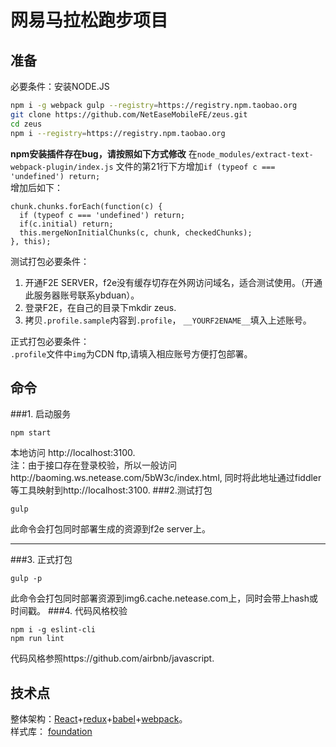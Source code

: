 # 网易马拉松跑步项目

## 准备
必要条件：安装NODE.JS
```bash
npm i -g webpack gulp --registry=https://registry.npm.taobao.org
git clone https://github.com/NetEaseMobileFE/zeus.git
cd zeus
npm i --registry=https://registry.npm.taobao.org
```
**npm安装插件存在bug，请按照如下方式修改**
在`node_modules/extract-text-webpack-plugin/index.js` 文件的第21行下方增加`if (typeof c === 'undefined') return;`  
增加后如下：
```
chunk.chunks.forEach(function(c) {
  if (typeof c === 'undefined') return;
  if(c.initial) return;
  this.mergeNonInitialChunks(c, chunk, checkedChunks);
}, this);
```
测试打包必要条件：  

1. 开通F2E SERVER，f2e没有缓存切存在外网访问域名，适合测试使用。（开通此服务器账号联系ybduan）。  
2. 登录F2E，在自己的目录下mkdir zeus.
3. 拷贝`.profile.sample`内容到`.profile`， `__YOURF2ENAME__`填入上述账号。  

正式打包必要条件：  
`.profile`文件中`img`为CDN ftp,请填入相应账号方便打包部署。
## 命令
###1. 启动服务
```
npm start
```
本地访问 http://localhost:3100.  
注：由于接口存在登录校验，所以一般访问http://baoming.ws.netease.com/5bW3c/index.html, 同时将此地址通过fiddler等工具映射到http://localhost:3100.
###2.测试打包
```
gulp
```
此命令会打包同时部署生成的资源到f2e server上。  
****
###3. 正式打包
```
gulp -p
```
此命令会打包同时部署资源到img6.cache.netease.com上，同时会带上hash或时间戳。
###4. 代码风格校验
```
npm i -g eslint-cli
npm run lint
```
代码风格参照https://github.com/airbnb/javascript.

## 技术点
整体架构：[React](http://reactjs.org)+[redux](http://redux.js.org)+[babel](http://babeljs.io)+[webpack](https://webpack.github.io)。  
样式库： [foundation](http://foundation.zurb.com/index.html)

